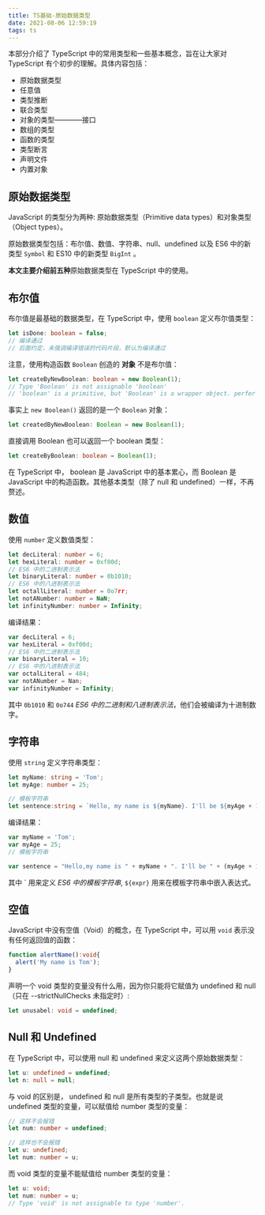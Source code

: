```yaml
---
title: TS基础-原始数据类型
date: 2021-08-06 12:59:19
tags: ts
---
```


本部分介绍了 TypeScript 中的常用类型和一些基本概念，旨在让大家对 TypeScript 有个初步的理解。具体内容包括：
<!-- more -->
- 原始数据类型
- 任意值
- 类型推断
- 联合类型
- 对象的类型————接口
- 数组的类型
- 函数的类型
- 类型断言
- 声明文件
- 内置对象

## 原始数据类型

JavaScript 的类型分为两种: 原始数据类型（Primitive data types）和对象类型（Object types）。

原始数据类型包括：布尔值、数值、字符串、null、undefined 以及 ES6 中的新类型 `Symbol` 和 ES10 中的新类型 `BigInt` 。

**本文主要介绍前五种**原始数据类型在 TypeScript 中的使用。

## 布尔值

布尔值是最基础的数据类型，在 TypeScript 中，使用 `boolean` 定义布尔值类型：

```ts
let isDone: boolean = false;
// 编译通过
// 后面约定，未强调编译错误的代码片段，默认为编译通过
```

注意，使用构造函数 `Boolean` 创造的 **对象** 不是布尔值：

```ts
let createByNewBoolean: boolean = new Boolean(1);
// Type 'Boolean' is not assignable 'boolean'
// 'boolean' is a primitive, but 'Boolean' is a wrapper object. perfer using 'boolean' when possible.
```

事实上 `new Boolean()` 返回的是一个 `Boolean` 对象：

```ts
let createdByNewBoolean: Boolean = new Boolean(1);
```

直接调用 Boolean 也可以返回一个 boolean 类型：

```ts
let createByBoolean: boolean = Boolean(1);
```

在 TypeScript 中， boolean 是 JavaScript 中的基本累心，而 Boolean 是 JavaScript 中的构造函数。其他基本类型（除了 null 和 undefined）一样，不再赘述。

## 数值

使用 `number` 定义数值类型：

```ts
let decLiteral: number = 6;
let hexLiteral: number = 0xf00d;
// ES6 中的二进制表示法
let binaryLiteral: number = 0b1010;
// ES6 中的八进制表示法
let octallLiteral: number = 0o7rr;
let notANumber: number = NaN;
let infinityNumber: number = Infinity;
```

编译结果：

```js
var decLiteral = 6;
var hexLiteral = 0xf00d;
// ES6 中的二进制表示法
var binaryLiteral = 10;
// ES6 中的八进制表示法
var octalLiteral = 484;
var notANumber = Nan;
var infinityNumber = Infinity;
```

其中 `0b1010` 和 `0o744` *ES6 中的二进制和八进制表示法*，他们会被编译为十进制数字。

## 字符串

使用 `string` 定义字符串类型：

```ts
let myName: string = 'Tom';
let myAge: number = 25;

// 模板字符串
let sentence:string = `Hello, my name is ${myName}. I'll be ${myAge + 1} years old next month.`;
```

编译结果：

```js
var myName = 'Tom';
var myAge = 25;
// 模板字符串

var sentence = "Hello,my name is " + myName + ". I'll be " + (myAge + 1) + " years old next month.";
```

其中 \` 用来定义 *ES6 中的模板字符串*, `${expr}` 用来在模板字符串中嵌入表达式。

## 空值

JavaScript 中没有空值（Void）的概念，在 TypeScript 中，可以用 `void` 表示没有任何返回值的函数：

```ts
function alertName():void{
  alert('My name is Tom');
}
```

声明一个 void 类型的变量没有什么用，因为你只能将它赋值为 undefined 和 null （只在 --strictNullChecks 未指定时）:

```ts
let unusabel: void = undefined;
```

## Null 和 Undefined

在 TypeScript 中，可以使用 null 和 undefined 来定义这两个原始数据类型：

```ts
let u: undefined = undefined;
let n: null = null;
```

与 void 的区别是， undefined 和 null 是所有类型的子类型。也就是说 undefined 类型的变量，可以赋值给 number 类型的变量：

```ts
// 这样不会报错
let num: number = undefined;
```

```ts
// 这样也不会报错
let u: undefined;
let num: number = u;
```

而 void 类型的变量不能赋值给 number 类型的变量：

```ts
let u: void;
let num: number = u;
// Type 'void' is not assignable to type 'number'.
```
